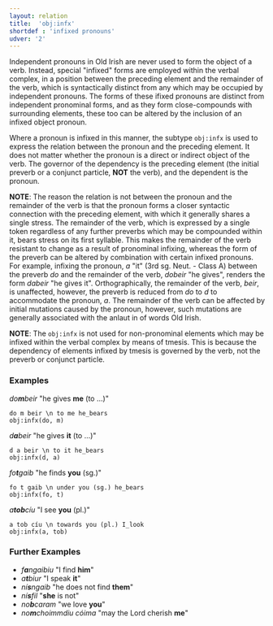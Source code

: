 ```yaml
---
layout: relation
title:  'obj:infx'
shortdef : 'infixed pronouns'
udver: '2'
---
```


Independent pronouns in Old Irish are never used to form the object of a verb. Instead, special "infixed" forms are employed within the verbal complex, in a position between the preceding element and the remainder of the verb, which is syntactically distinct from any which may be occupied by independent pronouns. The forms of these ifixed pronouns are distinct from independent pronominal forms, and as they form close-compounds with surrounding elements, these too can be altered by the inclusion of an infixed object pronoun.

Where a pronoun is infixed in this manner, the subtype `obj:infx` is used to express the relation between the pronoun and the preceding element. It does not matter whether the pronoun is a direct or indirect object of the verb. The governor of the dependency is the preceding element (the initial preverb or a conjunct particle, <b>NOT</b> the verb), and the dependent is the pronoun.

<b>NOTE</b>: The reason the relation is not between the pronoun and the remainder of the verb is that the pronoun forms a closer syntactic connection with the preceding element, with which it generally shares a single stress. The remainder of the verb, which is expressed by a single token regardless of any further preverbs which may be compounded within it, bears stress on its first syllable. This makes the remainder of the verb resistant to change as a result of pronominal infixing, whereas the form of the preverb can be altered by combination with certain infixed pronouns. For example, infixing the pronoun, _a_ "it" (3rd sg. Neut. - Class A) between the preverb _do_ and the remainder of the verb, _dobeir_ "he gives", renders the form _dabeir_ "he gives it". Orthographically, the remainder of the verb, _beir_, is unaffected, however, the preverb is reduced from _do_ to _d_ to accommodate the pronoun, _a_. The remainder of the verb can be affected by initial mutations caused by the pronoun, however, such mutations are generally associated with the anlaut in of words Old Irish.

<b>NOTE</b>: The `obj:infx` is not used for non-pronominal elements which may be infixed within the verbal complex by means of tmesis. This is because the dependency of elements infixed by tmesis is governed by the verb, not the preverb or conjunct particle.

### Examples

_do<b>m</b>beir_ "he gives <b>me</b> (to ...)"

~~~ sdparse
do m beir \n to me he_bears
obj:infx(do, m)
~~~

_d<b>a</b>beir_ "he gives <b>it</b> (to ...)"

~~~ sdparse
d a beir \n to it he_bears
obj:infx(d, a)
~~~

_fo<b>t</b>gaib_ "he finds <b>you</b> (sg.)"

~~~ sdparse
fo t gaib \n under you (sg.) he_bears
obj:infx(fo, t)
~~~

_a<b>tob</b>cíu_ "I see <b>you</b> (pl.)"

~~~ sdparse
a tob cíu \n towards you (pl.) I_look
obj:infx(a, tob)
~~~

### Further Examples

* _f<b>a</b>ngaibiu_ "I find <b>him</b>"
* _a<b>t</b>biur_ "I speak <b>it</b>"
* _ní<b>s</b>ngaib_ "he does not find <b>them</b>"
* _ní<b>s</b>fil_ "<b>she</b> is not"
* _no<b>b</b>caram_ "we love <b>you</b>"
* _no<b>m</b>choimmdiu cóima_ "may the Lord cherish <b>me</b>"
<!-- Interlanguage links updated Po 11. listopadu 2024, 20:11:14 CET -->
